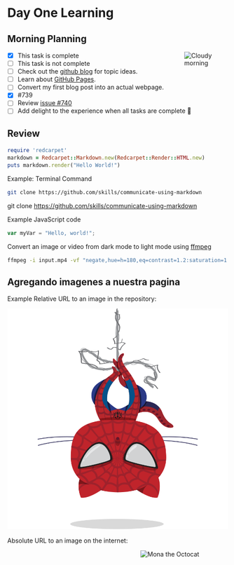 # Day One Learning

## Morning Planning

<img alt="Cloudy morning" src="https://octodex.github.com/images/cloud.jpg" width="100" align="right">

- [x] This task is complete
- [ ] This task is not complete
- [ ] Check out the [github blog](https://github.blog/) for topic ideas.
- [ ] Learn about [GitHub Pages](https://skills.github.com/#first-day-on-github).
- [ ] Convert my first blog post into an actual webpage.
- [x] #739
- [ ] Review [issue #740](https://github.com/octo-org/octo-repo/issues/740)
- [ ] Add delight to the experience when all tasks are complete :tada:

## Review

```ruby
require 'redcarpet'
markdown = Redcarpet::Markdown.new(Redcarpet::Render::HTML.new)
puts markdown.render("Hello World!")
```

Example: Terminal Command

```bash
git clone https://github.com/skills/communicate-using-markdown
```

git clone <https://github.com/skills/communicate-using-markdown>

Example JavaScript code

```js
var myVar = "Hello, world!";
```

Convert an image or video from dark mode to light mode using [ffmpeg](https://www.ffmpeg.org)

```bash
ffmpeg -i input.mp4 -vf "negate,hue=h=180,eq=contrast=1.2:saturation=1.1" output.mp4
```

## Agregando imagenes a nuestra pagina

Example
Relative URL to an image in the repository:

![Mona the Octocat](octospider.png)

Absolute URL to an image on the internet:

<img alt="Mona the Octocat" src="https://octodex.github.com/images/original.png" width="200" align="right">
